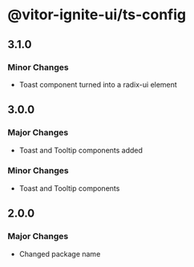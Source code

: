 # @vitor-ignite-ui/ts-config

## 3.1.0

### Minor Changes

- Toast component turned into a radix-ui element

## 3.0.0

### Major Changes

- Toast and Tooltip components added

### Minor Changes

- Toast and Tooltip components

## 2.0.0

### Major Changes

- Changed package name
